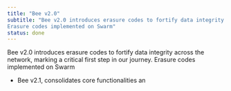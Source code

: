```yaml
---
title: "Bee v2.0"
subtitle: "Bee v2.0 introduces erasure codes to fortify data integrity across the network, marking a critical first step in our journey.
Erasure codes implemented on Swarm"
status: done
---
```

Bee v2.0 introduces erasure codes to fortify data integrity across the network, marking a critical first step in our journey.
Erasure codes implemented on Swarm
 - Bee v2.1, consolidates core functionalities an